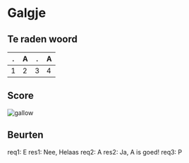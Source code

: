 # Galgje

## Te raden woord

|.|A|.|A|
|-|-|-|-|
|1|2|3|4|

## Score
![gallow](./images/2.png)

## Beurten
req1: E
res1: Nee, Helaas
req2: A
res2: Ja, A is goed!
req3: P
